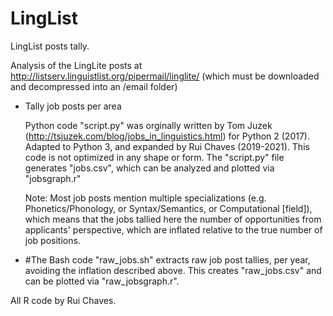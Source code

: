 # LingList
LingList posts tally.

Analysis of the LingLite posts at http://listserv.linguistlist.org/pipermail/linglite/ (which must be downloaded and decompressed into an /email folder)

* Tally job posts per area

  Python code "script.py" was orginally written by Tom Juzek (http://tsjuzek.com/blog/jobs_in_linguistics.html) for Python 2 (2017). Adapted to Python 3, and expanded by Rui Chaves (2019-2021). This code is not optimized in any shape or form.
  The "script.py" file generates "jobs.csv", which can be analyzed and plotted via "jobsgraph.r"

  Note: Most job posts mention multiple specializations (e.g. Phonetics/Phonology, or Syntax/Semantics, or Computational [field]), which means that the jobs tallied here the number of opportunities from applicants' perspective, which are inflated relative to the true number of job positions.

* #The Bash code "raw_jobs.sh" extracts raw job post tallies, per year, avoiding the inflation described above. This creates "raw_jobs.csv" and can be plotted via "raw_jobsgraph.r".

All R code by Rui Chaves.
